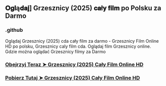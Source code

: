 ## 𝐎𝐠𝐥ą𝐝𝐚𝐣] Grzesznicy (2025) 𝐜𝐚ł𝐲 𝐟𝐢𝐥𝐦 po Polsku za Darmo

### .github

Oglądaj Grzesznicy (2025) cda cały film za darmo - Grzesznicy Film Online HD po polsku, Grzesznicy caly film cda. Oglądaj film Grzesznicy online. Gdzie można oglądać Grzesznicy filmy za Darmo

### [Obejrzyj Teraz ➤ Grzesznicy (2025) Cały Film Online HD](https://watching4khdmovies.blogspot.com/2025/03/ja-jestem.html)

### [Pobierz Tutaj ➤ Grzesznicy (2025) Cały Film Online HD](https://watching4khdmovies.blogspot.com/2025/03/bridget-jones.html)
